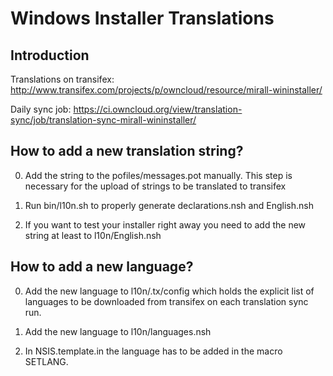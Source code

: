 # Windows Installer Translations

## Introduction

Translations on transifex: http://www.transifex.com/projects/p/owncloud/resource/mirall-wininstaller/

Daily sync job: https://ci.owncloud.org/view/translation-sync/job/translation-sync-mirall-wininstaller/

## How to add a new translation string?

0. Add the string to the pofiles/messages.pot manually. This step is necessary
for the upload of strings to be translated to transifex

1. Run bin/l10n.sh to properly generate declarations.nsh and English.nsh

2. If you want to test your installer right away you need to add the new string
at least to l10n/English.nsh


## How to add a new language?

0. Add the new language to l10n/.tx/config which holds the explicit list of
languages to be downloaded from transifex on each translation sync run.

1. Add the new language to l10n/languages.nsh

2. In NSIS.template.in the language has to be added in the macro SETLANG.

